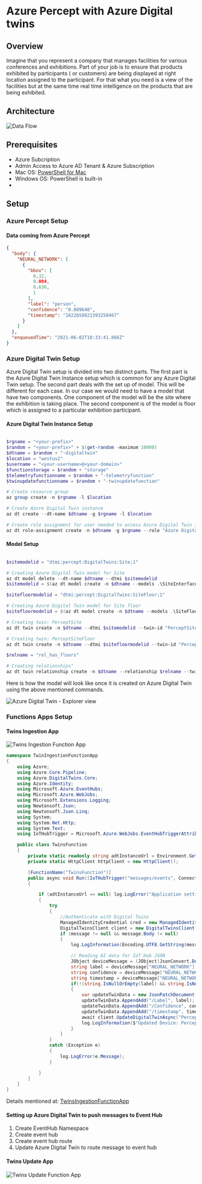 # Azure Percept with Azure Digital twins

## Overview

Imagine that you represent a company that manages facilities for various conferences and exhibitions. Part of your job is to ensure that products exhibited by participants ( or customers) are being displayed at right location assigned to the participant. For that what you need is a view of the facilities but at the same time real time intelligence on the products that are being exhibited.

## Architecture

![Data Flow](./images/overall-dataflow.png "Data Flow")

## Prerequisites

- Azure Subcription
- Admin Access to Azure AD Tenant & Azure Subscription
- Mac OS: [PowerShell for Mac](https://docs.microsoft.com/en-us/powershell/scripting/install/installing-powershell-core-on-macos?view=powershell-6 )
- Windows OS: PowerShell is built-in
- 

## Setup

### Azure Percept Setup

#### Data coming from Azure Percept

```json
{
  "body": {
    "NEURAL_NETWORK": [
      {
        "bbox": [
          0.32,
          0.084,
          0.636,
          1
        ],
        "label": "person",
        "confidence": "0.889648",
        "timestamp": "1622658821393258467"
      }
    ]
  },
  "enqueuedTime": "2021-06-02T18:33:41.866Z"
}
```

### Azure Digital Twin Setup

Azure Digital Twin setup is divided into two distinct parts. The first part is the Azure Digital Twin Instance setup which is common for any Azure Digital Twin setup. The second part deals with the set up of model. This will be different for each case. In our case we would need to have a model that have two components. One component of the model will be the site where the exhibition is taking place. The second component is of the model is floor which is assigned to a particular exhibition participant.

#### Azure Digital Twin Instance Setup

```powershell

$rgname = "<your-prefix>"
$random = "<your-prefix>" + $(get-random -maximum 10000)
$dtname = $random + "-digitaltwin"
$location = "westus2"
$username = "<your-username>@<your-domain>"
$functionstorage = $random + "storage"
$telemetryfunctionname = $random + "-telemetryfunction"
$twinupdatefunctionname = $random + "-twinupdatefunction"

# Create resource group
az group create -n $rgname -l $location

# Create Azure Digital Twin instance
az dt create --dt-name $dtname -g $rgname -l $location

# Create role assignment for user needed to access Azure Digital Twin instance
az dt role-assignment create -n $dtname -g $rgname --role "Azure Digital Twins Data Owner" --assignee $username -o json

```

#### Model Setup

``` PowerShell

$sitemodelid = "dtmi:percept:DigitalTwins:Site;1"

# Creating Azure Digital Twin model for Site
az dt model delete --dt-name $dtname --dtmi $sitemodelid
$sitemodelid = $(az dt model create -n $dtname --models .\SiteInterface.json --query [].id -o tsv)

$sitefloormodelid = "dtmi:percept:DigitalTwins:SiteFloor;1"

# Creating Azure Digital Twin model for Site floor
$sitefloormodelid = $(az dt model create -n $dtname --models .\SiteFloorInterface.json --query [].id -o tsv)

# Creating twin: PerceptSite
az dt twin create -n $dtname --dtmi $sitemodelid --twin-id "PerceptSite"

# Creating twin: PerceptSiteFloor
az dt twin create -n $dtname --dtmi $sitefloormodelid --twin-id "PerceptSiteFloor"

$relname = "rel_has_floors"

# Creating relationships"
az dt twin relationship create -n $dtname --relationship $relname --twin-id "PerceptSite" --target "PerceptSiteFloor" --relationship-id "Site has floors"

```
Here is how the model will look like once it is created on Azure Digital Twin using the above mentioned commands.

![Azure Digital Twin - Explorer view](./images/adt-digital-twin-explorer-model-view.PNG "Azure Digital Twin - Explorer view")

### Functions Apps Setup

#### Twins Ingestion App

![Twins Ingestion Function App](./images/twins-ingestion-function-app.png "Twins Ingestion Function App]")


```csharp
namespace TwinIngestionFunctionApp
{
    using Azure;
    using Azure.Core.Pipeline;
    using Azure.DigitalTwins.Core;
    using Azure.Identity;
    using Microsoft.Azure.EventHubs;
    using Microsoft.Azure.WebJobs;
    using Microsoft.Extensions.Logging;
    using Newtonsoft.Json;
    using Newtonsoft.Json.Linq;
    using System;
    using System.Net.Http;
    using System.Text;
    using IoTHubTrigger = Microsoft.Azure.WebJobs.EventHubTriggerAttribute;

    public class TwinsFunction
    {
        private static readonly string adtInstanceUrl = Environment.GetEnvironmentVariable("ADT_SERVICE_URL");
        private static HttpClient httpClient = new HttpClient();

        [FunctionName("TwinsFunction")]
        public async void Run([IoTHubTrigger("messages/events", Connection = "EventHubConnectionString")] EventData message, ILogger log)
        {

            if (adtInstanceUrl == null) log.LogError("Application setting \"ADT_SERVICE_URL\" not set");
            {
                try
                {
                    //Authenticate with Digital Twins
                    ManagedIdentityCredential cred = new ManagedIdentityCredential("https://digitaltwins.azure.net");
                    DigitalTwinsClient client = new DigitalTwinsClient(new Uri(adtInstanceUrl), cred, new DigitalTwinsClientOptions { Transport = new HttpClientTransport(httpClient) });
                    if (message != null && message.Body != null)
                    {
                        log.LogInformation(Encoding.UTF8.GetString(message.Body.Array));

                        // Reading AI data for IoT Hub JSON
                        JObject deviceMessage = (JObject)JsonConvert.DeserializeObject(Encoding.UTF8.GetString(message.Body.Array));
                        string label = deviceMessage["NEURAL_NETWORK"][0]["label"].ToString();
                        string confidence = deviceMessage["NEURAL_NETWORK"][0]["confidence"].ToString();
                        string timestamp = deviceMessage["NEURAL_NETWORK"][0]["timestamp"].ToString();
                        if(!(string.IsNullOrEmpty(label) && string.IsNullOrEmpty(confidence) && string.IsNullOrEmpty(timestamp)))
                        {
                            var updateTwinData = new JsonPatchDocument();
                            updateTwinData.AppendAdd("/Label", label);
                            updateTwinData.AppendAdd("/Confidence", confidence);
                            updateTwinData.AppendAdd("/timestamp", timestamp);
                            await client.UpdateDigitalTwinAsync("PerceptSiteFloor", updateTwinData);
                            log.LogInformation($"Updated Device: PerceptSiteFloor with { updateTwinData} at: {DateTime.Now.ToString()}");
                        }
                    }
                }
                catch (Exception e)
                {
                    log.LogError(e.Message);
                }

            }
        }
    }
}
```

Details mentioned at: [TwinsIngestionFunctionApp](https://github.com/nabeelmsft/percept/tree/main/adt/apps/TwinIngestionFunctionApp)

#### Setting up Azure Digital Twin to push messages to Event Hub

1. Create EventHub Namespace
1. Create event hub
1. Create event hub route
1. Update Azure Digital Twin to route message to event hub


#### Twins Update App

![Twins Update Function App](./images/twins-update-function-app.png "Twins Update Function App]")
